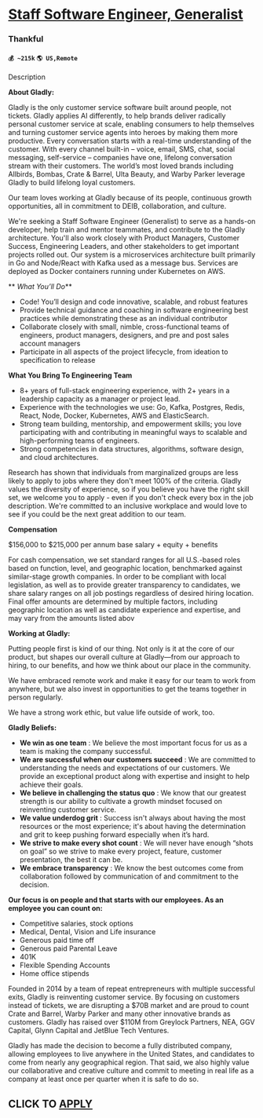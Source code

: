 # [Staff Software Engineer, Generalist](https://www.remotewlb.com/apply/staff-software-engineer-generalist)  
### Thankful  
#### `💰 ~215k` `🌎 US,Remote`  

Description

**About Gladly:**

Gladly is the only customer service software built around people, not tickets. Gladly applies AI differently, to help brands deliver radically personal customer service at scale, enabling consumers to help themselves and turning customer service agents into heroes by making them more productive. Every conversation starts with a real-time understanding of the customer. With every channel built-in – voice, email, SMS, chat, social messaging, self-service – companies have one, lifelong conversation stream with their customers. The world’s most loved brands including Allbirds, Bombas, Crate & Barrel, Ulta Beauty, and Warby Parker leverage Gladly to build lifelong loyal customers.

Our team loves working at Gladly because of its people, continuous growth opportunities, all in commitment to DEIB, collaboration, and culture.

  
We're seeking a Staff Software Engineer (Generalist) to serve as a hands-on developer, help train and mentor teammates, and contribute to the Gladly architecture. You'll also work closely with Product Managers, Customer Success, Engineering Leaders, and other stakeholders to get important projects rolled out. Our system is a microservices architecture built primarily in Go and Node/React with Kafka used as a message bus. Services are deployed as Docker containers running under Kubernetes on AWS.  
  
 ** _What You’ll Do_**

  * Code! You’ll design and code innovative, scalable, and robust features
  * Provide technical guidance and coaching in software engineering best practices while demonstrating these as an individual contributor
  * Collaborate closely with small, nimble, cross-functional teams of engineers, product managers, designers, and pre and post sales account managers
  * Participate in all aspects of the project lifecycle, from ideation to specification to release

**What You Bring To Engineering Team**

  * 8+ years of full-stack engineering experience, with 2+ years in a leadership capacity as a manager or project lead.
  * Experience with the technologies we use: Go, Kafka, Postgres, Redis, React, Node, Docker, Kubernetes, AWS and ElasticSearch.
  * Strong team building, mentorship, and empowerment skills; you love participating with and contributing in meaningful ways to scalable and high-performing teams of engineers.
  * Strong competencies in data structures, algorithms, software design, and cloud architectures.

Research has shown that individuals from marginalized groups are less likely to apply to jobs where they don't meet 100% of the criteria. Gladly values the diversity of experience, so if you believe you have the right skill set, we welcome you to apply - even if you don't check every box in the job description. We're committed to an inclusive workplace and would love to see if you could be the next great addition to our team.

**Compensation**

$156,000 to $215,000 per annum base salary + equity + benefits  
  
For cash compensation, we set standard ranges for all U.S.-based roles based on function, level, and geographic location, benchmarked against similar-stage growth companies. In order to be compliant with local legislation, as well as to provide greater transparency to candidates, we share salary ranges on all job postings regardless of desired hiring location. Final offer amounts are determined by multiple factors, including geographic location as well as candidate experience and expertise, and may vary from the amounts listed abov

**Working at Gladly:**

Putting people first is kind of our thing. Not only is it at the core of our product, but shapes our overall culture at Gladly—from our approach to hiring, to our benefits, and how we think about our place in the community.

We have embraced remote work and make it easy for our team to work from anywhere, but we also invest in opportunities to get the teams together in person regularly.

We have a strong work ethic, but value life outside of work, too.

**Gladly Beliefs:**

  * **We win as one team** : We believe the most important focus for us as a team is making the company successful.
  * **We are successful when our customers succeed** : We are committed to understanding the needs and expectations of our customers. We provide an exceptional product along with expertise and insight to help achieve their goals.
  * **We believe in challenging the status quo** : We know that our greatest strength is our ability to cultivate a growth mindset focused on reinventing customer service. 
  * **We value underdog grit** : Success isn't always about having the most resources or the most experience; it's about having the determination and grit to keep pushing forward especially when it’s hard.
  * **We strive to make every shot count** : We will never have enough “shots on goal” so we strive to make every project, feature, customer presentation, the best it can be.
  * **We embrace transparency** : We know the best outcomes come from collaboration followed by communication of and commitment to the decision.

**Our focus is on people and that starts with our employees. As an employee you can count on:**

  * Competitive salaries, stock options
  * Medical, Dental, Vision and Life insurance
  * Generous paid time off
  * Generous paid Parental Leave
  * 401K
  * Flexible Spending Accounts
  * Home office stipends

Founded in 2014 by a team of repeat entrepreneurs with multiple successful exits, Gladly is reinventing customer service. By focusing on customers instead of tickets, we are disrupting a $70B market and are proud to count Crate and Barrel, Warby Parker and many other innovative brands as customers. Gladly has raised over $110M from Greylock Partners, NEA, GGV Capital, Glynn Capital and JetBlue Tech Ventures.

Gladly has made the decision to become a fully distributed company, allowing employees to live anywhere in the United States, and candidates to come from nearly any geographical region. That said, we also highly value our collaborative and creative culture and commit to meeting in real life as a company at least once per quarter when it is safe to do so.

  
## CLICK TO [APPLY](https://www.remotewlb.com/apply/staff-software-engineer-generalist)

